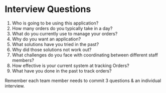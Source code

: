 # Interview Questions

1.  Who is going to be using this application?
2.  How many orders do you typically take in a day?
3.  What do you currently use to manage your orders?
4.  Why do you want an application?
5.  What solutions have you tried in the past?
6.  Why did those solutions not work out?
7.  What challenges do you face with coordinating between different staff members?
8.  How effective is your current system at tracking Orders?
9.  What have you done in the past to track orders?



Remember each team member needs to commit 3 questions & an individual interview.
